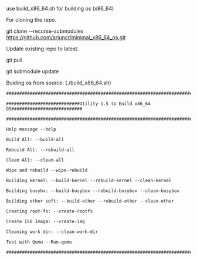 use build_x86_64.sh for building os (x86_64)

For cloning the repo.

git clone --recurse-submodules https://github.com/arjuncr/minimal_x86_64_os.git

Update existing repo to latest.

git pull

git submodule update

Buiding os from source: (./build_x86_64.sh)
```
###################################################################################################

############################Utility-1.5 to Build x86_64 OS###########################

###################################################################################################

Help message --help

Build All: --build-all

Rebuild All: --rebuild-all

Clean All: --clean-all

Wipe and rebuild --wipe-rebuild

Building kernel: --build-kernel --rebuild-kernel --clean-kernel

Building busybx: --build-busybox --rebuild-busybox --clean-busybox

Building other soft: --build-other --rebuild-other --clean-other

Creating root-fs: --create-rootfs

Create ISO Image: --create-img

Cleaning work dir: --clean-work-dir

Test with Qemu --Run-qemu

######################################################################################################
```
